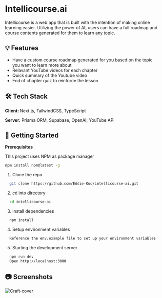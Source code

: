 
# Intellicourse.ai 

Intellicourse is a web app that is built with the intention of making online learning easier. Utilizing the power of AI, users can have a full roadmap and course contents generated for them to learn any topic.


## 💡 Features

- Have a custom course roadmap generated for you based on the topic you want to learn more about
- Relavant YouTube videos for each chapter
- Quick summary of the Youtube video
- End of chapter quiz to reinforce the lesson


## 🛠️ Tech Stack

**Client:** Next.js, TailwindCSS, TypeScript

**Server:** Prisma ORM, Supabase, OpenAI, YouTube API


## 🚦 Getting Started

**Prerequisites**

This project uses NPM as package manager

```bash
npm install npm@latest -g
```

1. Clone the repo

```bash
  git clone https://github.com/Eddie-Kuo/intellicourse-ai.git
```

2. cd into directory

```bash
  cd intellicourse-ai
```

3. Install dependencies

```bash
  npm install
```

4. Setup environment variables

```bash
  Reference the env.example file to set up your environment variables
```

5. Starting the development server

```bash
  npm run dev
  Open http://localhost:3000
```
    
## 📷 Screenshots


![Craft-cover](https://github.com/user-attachments/assets/57fbf930-8042-485b-9b7b-c0b94bd53383)


